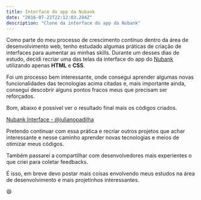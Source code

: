 ```yaml
---
title: Interface do app da Nubank
date: "2016-07-22T22:12:03.284Z"
description: "Clone da interface do app da Nubank"
---
```


Como parte do meu processo de crescimento contínuo dentro da área de desenvolvimento web, tenho estudado algumas práticas de criação de interfaces para aumentar as minhas skills. Durante um desses dias de estudo, decidi recriar uma das telas da interface do app do [Nubank](https://www.nubank.com.br/) utilizando apenas **HTML** e **CSS**.

Foi um processo bem interessante, onde consegui aprender algumas novas funcionalidades das tecnologias acima citadas e, mais importante ainda, consegui descobrir alguns pontos fracos meus que precisam ser reforçados. 

Bom, abaixo é possível ver o resultado final mais os códigos criados. 

<a href="http://codepen.io/julianopadilha/pen/NAyxod/">Nubank Interface - @julianopadilha</a>

Pretendo continuar com essa prática e recriar outros projetos que achar interessante e nesse caminho aprender novas tecnologias e meios de otimizar meus códigos. 

Também passarei a compartilhar com desenvolvedores mais experientes o que criei para coletar feedbacks. 

É isso, em breve devo postar mais coisas envolvendo meus estudos na área de desenvolvimento e mais projetinhos interessantes. 

😄